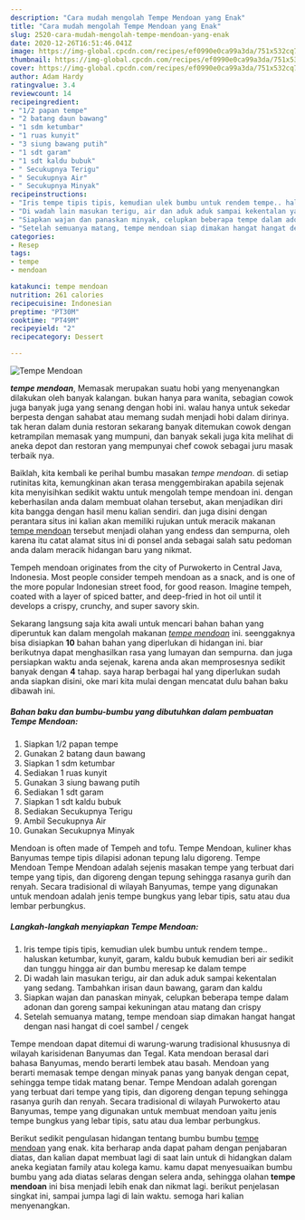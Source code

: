 ```yaml
---
description: "Cara mudah mengolah Tempe Mendoan yang Enak"
title: "Cara mudah mengolah Tempe Mendoan yang Enak"
slug: 2520-cara-mudah-mengolah-tempe-mendoan-yang-enak
date: 2020-12-26T16:51:46.041Z
image: https://img-global.cpcdn.com/recipes/ef0990e0ca99a3da/751x532cq70/tempe-mendoan-foto-resep-utama.jpg
thumbnail: https://img-global.cpcdn.com/recipes/ef0990e0ca99a3da/751x532cq70/tempe-mendoan-foto-resep-utama.jpg
cover: https://img-global.cpcdn.com/recipes/ef0990e0ca99a3da/751x532cq70/tempe-mendoan-foto-resep-utama.jpg
author: Adam Hardy
ratingvalue: 3.4
reviewcount: 14
recipeingredient:
- "1/2 papan tempe"
- "2 batang daun bawang"
- "1 sdm ketumbar"
- "1 ruas kunyit"
- "3 siung bawang putih"
- "1 sdt garam"
- "1 sdt kaldu bubuk"
- " Secukupnya Terigu"
- " Secukupnya Air"
- " Secukupnya Minyak"
recipeinstructions:
- "Iris tempe tipis tipis, kemudian ulek bumbu untuk rendem tempe.. haluskan ketumbar, kunyit, garam, kaldu bubuk kemudian beri air sedikit dan tunggu hingga air dan bumbu meresap ke dalam tempe"
- "Di wadah lain masukan terigu, air dan aduk aduk sampai kekentalan yang sedang. Tambahkan irisan daun bawang, garam dan kaldu"
- "Siapkan wajan dan panaskan minyak, celupkan beberapa tempe dalam adonan dan goreng sampai kekuningan atau matang dan crispy"
- "Setelah semuanya matang, tempe mendoan siap dimakan hangat hangat dengan nasi hangat di coel sambel / cengek"
categories:
- Resep
tags:
- tempe
- mendoan

katakunci: tempe mendoan 
nutrition: 261 calories
recipecuisine: Indonesian
preptime: "PT30M"
cooktime: "PT49M"
recipeyield: "2"
recipecategory: Dessert

---
```



![Tempe Mendoan](https://img-global.cpcdn.com/recipes/ef0990e0ca99a3da/751x532cq70/tempe-mendoan-foto-resep-utama.jpg)

<b><i>tempe mendoan</i></b>, Memasak merupakan suatu hobi yang menyenangkan dilakukan oleh banyak kalangan. bukan hanya para wanita, sebagian cowok juga banyak juga yang senang dengan hobi ini. walau hanya untuk sekedar berpesta dengan sahabat atau memang sudah menjadi hobi dalam dirinya. tak heran dalam dunia restoran sekarang banyak ditemukan cowok dengan ketrampilan memasak yang mumpuni, dan banyak sekali juga kita melihat di aneka depot dan restoran yang mempunyai chef cowok sebagai juru masak terbaik nya.

Baiklah, kita kembali ke perihal bumbu masakan <i>tempe mendoan</i>. di setiap rutinitas kita, kemungkinan akan terasa menggembirakan apabila sejenak kita menyisihkan sedikit waktu untuk mengolah tempe mendoan ini. dengan keberhasilan anda dalam membuat olahan tersebut, akan menjadikan diri kita bangga dengan hasil menu kalian sendiri. dan juga disini dengan perantara situs ini kalian akan memiliki rujukan untuk meracik makanan <u>tempe mendoan</u> tersebut menjadi olahan yang endess dan sempurna, oleh karena itu catat alamat situs ini di ponsel anda sebagai salah satu pedoman anda dalam meracik hidangan baru yang nikmat.

Tempeh mendoan originates from the city of Purwokerto in Central Java, Indonesia. Most people consider tempeh mendoan as a snack, and is one of the more popular Indonesian street food, for good reason. Imagine tempeh, coated with a layer of spiced batter, and deep-fried in hot oil until it develops a crispy, crunchy, and super savory skin.


Sekarang langsung saja kita awali untuk mencari bahan bahan yang diperuntuk kan dalam mengolah makanan <u><i>tempe mendoan</i></u> ini. seenggaknya bisa disiapkan <b>10</b> bahan bahan yang diperlukan di hidangan ini. biar berikutnya dapat menghasilkan rasa yang lumayan dan sempurna. dan juga persiapkan waktu anda sejenak, karena anda akan memprosesnya sedikit banyak dengan <b>4</b> tahap. saya harap berbagai hal yang diperlukan sudah anda siapkan disini, oke mari kita mulai dengan mencatat dulu bahan baku dibawah ini.

<!--inarticleads1-->

##### Bahan baku dan bumbu-bumbu yang dibutuhkan dalam pembuatan Tempe Mendoan:

1. Siapkan 1/2 papan tempe
1. Gunakan 2 batang daun bawang
1. Siapkan 1 sdm ketumbar
1. Sediakan 1 ruas kunyit
1. Gunakan 3 siung bawang putih
1. Sediakan 1 sdt garam
1. Siapkan 1 sdt kaldu bubuk
1. Sediakan  Secukupnya Terigu
1. Ambil  Secukupnya Air
1. Gunakan  Secukupnya Minyak


Mendoan is often made of Tempeh and tofu. Tempe Mendoan, kuliner khas Banyumas tempe tipis dilapisi adonan tepung lalu digoreng. Tempe Mendoan Tempe Mendoan adalah sejenis masakan tempe yang terbuat dari tempe yang tipis, dan digoreng dengan tepung sehingga rasanya gurih dan renyah. Secara tradisional di wilayah Banyumas, tempe yang digunakan untuk mendoan adalah jenis tempe bungkus yang lebar tipis, satu atau dua lembar perbungkus. 

<!--inarticleads2-->

##### Langkah-langkah menyiapkan Tempe Mendoan:

1. Iris tempe tipis tipis, kemudian ulek bumbu untuk rendem tempe.. haluskan ketumbar, kunyit, garam, kaldu bubuk kemudian beri air sedikit dan tunggu hingga air dan bumbu meresap ke dalam tempe
1. Di wadah lain masukan terigu, air dan aduk aduk sampai kekentalan yang sedang. Tambahkan irisan daun bawang, garam dan kaldu
1. Siapkan wajan dan panaskan minyak, celupkan beberapa tempe dalam adonan dan goreng sampai kekuningan atau matang dan crispy
1. Setelah semuanya matang, tempe mendoan siap dimakan hangat hangat dengan nasi hangat di coel sambel / cengek


Tempe mendoan dapat ditemui di warung-warung tradisional khususnya di wilayah karisidenan Banyumas dan Tegal. Kata mendoan berasal dari bahasa Banyumas, mendo berarti lembek atau basah. Mendoan yang berarti memasak tempe dengan minyak panas yang banyak dengan cepat, sehingga tempe tidak matang benar. Tempe Mendoan adalah gorengan yang terbuat dari tempe yang tipis, dan digoreng dengan tepung sehingga rasanya gurih dan renyah. Secara tradisional di wilayah Purwokerto atau Banyumas, tempe yang digunakan untuk membuat mendoan yaitu jenis tempe bungkus yang lebar tipis, satu atau dua lembar perbungkus. 

Berikut sedikit pengulasan hidangan tentang bumbu bumbu <u>tempe mendoan</u> yang enak. kita berharap anda dapat paham dengan penjabaran diatas, dan kalian dapat membuat lagi di saat lain untuk di hidangkan dalam aneka kegiatan family atau kolega kamu. kamu dapat menyesuaikan bumbu bumbu yang ada diatas selaras dengan selera anda, sehingga olahan <b>tempe mendoan</b> ini bisa menjadi lebih enak dan nikmat lagi. berikut penjelasan singkat ini, sampai jumpa lagi di lain waktu. semoga hari kalian menyenangkan.
